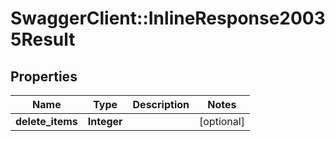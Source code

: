 # SwaggerClient::InlineResponse20035Result

## Properties
Name | Type | Description | Notes
------------ | ------------- | ------------- | -------------
**delete_items** | **Integer** |  | [optional] 


